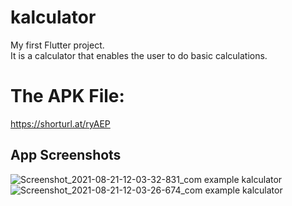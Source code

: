 # kalculator

My first Flutter project.<br/>
It is a calculator that enables the user to do basic calculations.
# The APK File:
https://shorturl.at/ryAEP
## App Screenshots
![Screenshot_2021-08-21-12-03-32-831_com example kalculator](https://user-images.githubusercontent.com/85097545/130337132-03b6cda1-ac17-491c-8a1e-1e3736740480.jpg)
![Screenshot_2021-08-21-12-03-26-674_com example kalculator](https://user-images.githubusercontent.com/85097545/130337137-282b76e5-0325-4ba2-918f-9d23efc5a560.jpg)


